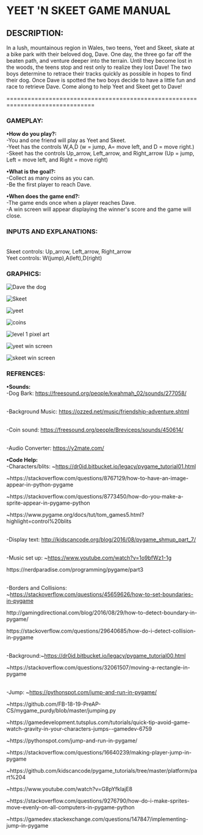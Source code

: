  <h1> YEET 'N SKEET GAME MANUAL <img src="Dave transparent resize.png" alt="" </h1>

   <h2>DESCRIPTION:</h2>
    In a lush, mountainous region in Wales, two teens, Yeet and Skeet, skate at a bike park with their beloved dog, Dave.
    One day, the three go far off the beaten path, and venture deeper into the terrain. Until they become lost in the woods, the teens stop and rest only to realize they lost Dave! The two boys determine to retrace their tracks quickly as possible in hopes to find their dog. Once Dave is spotted the two boys decide to have a little fun and race to retrieve Dave. Come along to help Yeet and Skeet get to Dave!
<p>===============================================================================</p>

<h3>GAMEPLAY:</h3> 


**•How do you play?:**
<br />-You and one friend will play as Yeet and Skeet. 
<br />-Yeet has the controls W,A,D (w = jump, A= move left, and D = move right.) 
<br />-Skeet has the controls Up_arrow, Left_arrow, and Right_arrow (Up = jump, Left = move left, and Right = move right) </br>
      
**•What is the goal?:**
      <br />-Collect as many coins as you can.
      <br />-Be the first player to reach Dave. </br>
      
**•When does the game end?:**
      <br />-The game ends once when a player reaches Dave.
      <br />-A win screen will appear displaying the winner's score and the game will close.</br>
      
<h3>INPUTS AND EXPLANATIONS:</h3>
<br /> Skeet controls: Up_arrow, Left_arrow, Right_arrow
<br /> Yeet controls: W(jump),A(left),D(right)

<h3>GRAPHICS:</h3>
<p><img src="Dave transparent resize.png" alt="Dave the dog" /></p>
<p><img src="skeet transparent resize.png" alt="Skeet" /></p>
<p><img src="yeet transparent resize.png" alt="yeet" /></p>
<p><img src="coin.png" alt="coins" /></p>
<p><img src="level 1 wip.png" alt="level 1 pixel art" /></p>
<p><img src="yeet wins.png" alt="yeet win screen" /></p>
<p><img src="skeet wins.png" alt="skeet win screen" /></p>

<h3>REFRENCES:</h3>

**•Sounds:**
<br /> -Dog Bark: https://freesound.org/people/kwahmah_02/sounds/277058/

<br /> -Background Music: https://ozzed.net/music/friendship-adventure.shtml

<br /> -Coin sound: https://freesound.org/people/Breviceps/sounds/450614/

<br /> -Audio Converter: https://y2mate.com/

**•Code Help:**
<br /> -Characters/blits: ~https://dr0id.bitbucket.io/legacy/pygame_tutorial01.html
<p> ~https://stackoverflow.com/questions/8767129/how-to-have-an-image-appear-in-python-pygame </p>
<p> ~https://stackoverflow.com/questions/8773450/how-do-you-make-a-sprite-appear-in-pygame-python </p>
<p> ~https://www.pygame.org/docs/tut/tom_games5.html?highlight=control%20blits </p>

<br /> -Display text: http://kidscancode.org/blog/2016/08/pygame_shmup_part_7/

<br /> -Music set up: ~https://www.youtube.com/watch?v=1o9bfWz1-1g
<p> https://nerdparadise.com/programming/pygame/part3 </p>

<br /> -Borders and Collisions: ~https://stackoverflow.com/questions/45659626/how-to-set-boundaries-in-pygame 
<p> http://gamingdirectional.com/blog/2016/08/29/how-to-detect-boundary-in-pygame/ </p>
<p> https://stackoverflow.com/questions/29640685/how-do-i-detect-collision-in-pygame </p>

<br /> -Background:~https://dr0id.bitbucket.io/legacy/pygame_tutorial00.html
<p> ~https://stackoverflow.com/questions/32061507/moving-a-rectangle-in-pygame </p>

<br />-Jump: ~https://pythonspot.com/jump-and-run-in-pygame/ 
<p>~https://github.com/FB-18-19-PreAP-CS/mygame_purdy/blob/master/jumping.py </p>
<p>~https://gamedevelopment.tutsplus.com/tutorials/quick-tip-avoid-game-watch-gravity-in-your-characters-jumps--gamedev-6759 </p>
<p>~https://pythonspot.com/jump-and-run-in-pygame/ </p>
<p>~https://stackoverflow.com/questions/16640239/making-player-jump-in-pygame </p>
<p>~https://github.com/kidscancode/pygame_tutorials/tree/master/platform/part%204 </p>
<p>~https://www.youtube.com/watch?v=G8pYfkIajE8 </p>
<p>~https://stackoverflow.com/questions/9276790/how-do-i-make-sprites-move-evenly-on-all-computers-in-pygame-python</p>
<p>~https://gamedev.stackexchange.com/questions/147847/implementing-jump-in-pygame </p>
